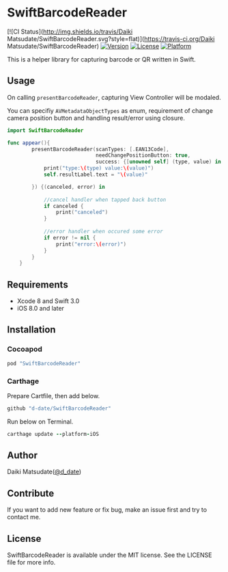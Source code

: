 # SwiftBarcodeReader

[![CI Status](http://img.shields.io/travis/Daiki Matsudate/SwiftBarcodeReader.svg?style=flat)](https://travis-ci.org/Daiki Matsudate/SwiftBarcodeReader)
[![Version](https://img.shields.io/cocoapods/v/SwiftBarcodeReader.svg?style=flat)](http://cocoapods.org/pods/SwiftBarcodeReader)
[![License](https://img.shields.io/cocoapods/l/SwiftBarcodeReader.svg?style=flat)](http://cocoapods.org/pods/SwiftBarcodeReader)
[![Platform](https://img.shields.io/cocoapods/p/SwiftBarcodeReader.svg?style=flat)](http://cocoapods.org/pods/SwiftBarcodeReader)

This is a helper library for capturing barcode or QR written in Swift.

## Usage

On calling `presentBarcodeReader`, capturing View Controller will be modaled.

You can specifiy `AVMetadataObjectTypes` as enum, requirement of change camera position button and handling result/error using closure.

```swift
import SwiftBarcodeReader

func appear(){
        presentBarcodeReader(scanTypes: [.EAN13Code],
                             needChangePositionButton: true,
                             success: {[unowned self] (type, value) in
            print("type:\(type) value:\(value)")
            self.resultLabel.text = "\(value)"

        }) {(canceled, error) in
            
            //cancel handler when tapped back button
            if canceled {
                print("canceled")
            }
            
            //error handler when occured some error
            if error != nil {
                print("error:\(error)")
            }
        }
    }
```


## Requirements
* Xcode 8 and Swift 3.0
* iOS 8.0 and later

## Installation

### Cocoapod

```ruby
pod "SwiftBarcodeReader"
```

### Carthage

Prepare Cartfile, then add below.

``` ruby
github "d-date/SwiftBarcodeReader"
```

Run below on Terminal.

``` ruby
carthage update --platform-iOS
```

## Author

Daiki Matsudate([@d_date](https://twitter.com/d_date))

## Contribute

 If you want to add new feature or fix bug, make an issue first and try to contact me.

## License

SwiftBarcodeReader is available under the MIT license. See the LICENSE file for more info.
